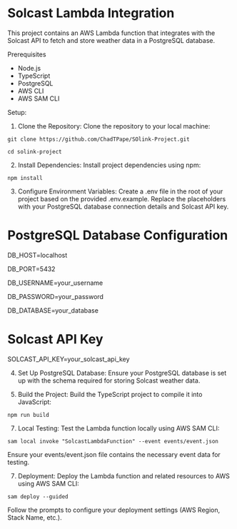 # Solcast Lambda Integration

This project contains an AWS Lambda function that integrates with the Solcast API to fetch and store weather data in a PostgreSQL database.

Prerequisites

- Node.js
- TypeScript
- PostgreSQL
- AWS CLI
- AWS SAM CLI


Setup:

1. Clone the Repository:
Clone the repository to your local machine:

`git clone https://github.com/ChadTPape/SOlink-Project.git`

`cd solink-project`

2. Install Dependencies:
Install project dependencies using npm:

`npm install`

3. Configure Environment Variables:
Create a .env file in the root of your project based on the provided .env.example. Replace the placeholders with your PostgreSQL database connection details and Solcast API key.

# PostgreSQL Database Configuration
DB_HOST=localhost

DB_PORT=5432

DB_USERNAME=your_username

DB_PASSWORD=your_password

DB_DATABASE=your_database


# Solcast API Key
SOLCAST_API_KEY=your_solcast_api_key

4. Set Up PostgreSQL Database:
Ensure your PostgreSQL database is set up with the schema required for storing
Solcast weather data.

6. Build the Project:
Build the TypeScript project to compile it into JavaScript:

`npm run build`

7. Local Testing:
Test the Lambda function locally using AWS SAM CLI:

`sam local invoke "SolcastLambdaFunction" --event events/event.json`

Ensure your events/event.json file contains the necessary event data for testing.

7. Deployment:
Deploy the Lambda function and related resources to AWS using AWS SAM CLI:

`sam deploy --guided`

Follow the prompts to configure your deployment settings (AWS Region, Stack Name, etc.).
